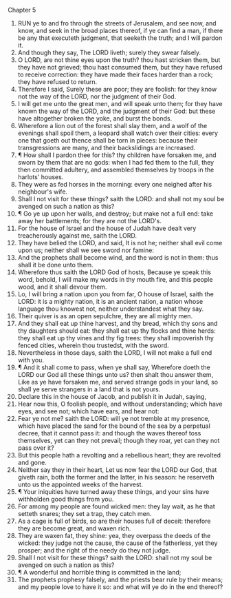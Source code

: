 

Chapter 5

1. RUN ye to and fro through the streets of Jerusalem, and see now, and know, and seek in the broad places thereof, if ye can find a man, if there be any that executeth judgment, that seeketh the truth; and I will pardon it.
2. And though they say, The LORD liveth; surely they swear falsely.
3. O LORD, are not thine eyes upon the truth?  thou hast stricken them, but they have not grieved; thou hast consumed them, but they have refused to receive correction: they have made their faces harder than a rock; they have refused to return.
4. Therefore I said, Surely these are poor; they are foolish: for they know not the way of the LORD, nor the judgment of their God.
5. I will get me unto the great men, and will speak unto them; for they have known the way of the LORD, and the judgment of their God: but these have altogether broken the yoke, and burst the bonds.
6. Wherefore a lion out of the forest shall slay them, and a wolf of the evenings shall spoil them, a leopard shall watch over their cities: every one that goeth out thence shall be torn in pieces: because their transgressions are many, and their backslidings are increased.
7. ¶ How shall I pardon thee for this?  thy children have forsaken me, and sworn by them that are no gods: when I had fed them to the full, they then committed adultery, and assembled themselves by troops in the harlots' houses.
8. They were as fed horses in the morning: every one neighed after his neighbour's wife.
9. Shall I not visit for these things?  saith the LORD: and shall not my soul be avenged on such a nation as this?
10. ¶ Go ye up upon her walls, and destroy; but make not a full end: take away her battlements; for they are not the LORD's.
11. For the house of Israel and the house of Judah have dealt very treacherously against me, saith the LORD.
12. They have belied the LORD, and said, It is not he; neither shall evil come upon us; neither shall we see sword nor famine:
13. And the prophets shall become wind, and the word is not in them: thus shall it be done unto them.
14. Wherefore thus saith the LORD God of hosts, Because ye speak this word, behold, I will make my words in thy mouth fire, and this people wood, and it shall devour them.
15. Lo, I will bring a nation upon you from far, O house of Israel, saith the LORD: it is a mighty nation, it is an ancient nation, a nation whose language thou knowest not, neither understandest what they say.
16. Their quiver is as an open sepulchre, they are all mighty men.
17. And they shall eat up thine harvest, and thy bread, which thy sons and thy daughters should eat: they shall eat up thy flocks and thine herds: they shall eat up thy vines and thy fig trees: they shall impoverish thy fenced cities, wherein thou trustedst, with the sword.
18. Nevertheless in those days, saith the LORD, I will not make a full end with you.
19. ¶ And it shall come to pass, when ye shall say, Wherefore doeth the LORD our God all these things unto us?  then shalt thou answer them, Like as ye have forsaken me, and served strange gods in your land, so shall ye serve strangers in a land that is not yours.
20. Declare this in the house of Jacob, and publish it in Judah, saying,
21. Hear now this, O foolish people, and without understanding; which have eyes, and see not; which have ears, and hear not:
22. Fear ye not me?  saith the LORD: will ye not tremble at my presence, which have placed the sand for the bound of the sea by a perpetual decree, that it cannot pass it: and though the waves thereof toss themselves, yet can they not prevail; though they roar, yet can they not pass over it?
23. But this people hath a revolting and a rebellious heart; they are revolted and gone.
24. Neither say they in their heart, Let us now fear the LORD our God, that giveth rain, both the former and the latter, in his season: he reserveth unto us the appointed weeks of the harvest.
25. ¶ Your iniquities have turned away these things, and your sins have withholden good things from you.
26. For among my people are found wicked men: they lay wait, as he that setteth snares; they set a trap, they catch men.
27. As a cage is full of birds, so are their houses full of deceit: therefore they are become great, and waxen rich.
28. They are waxen fat, they shine: yea, they overpass the deeds of the wicked: they judge not the cause, the cause of the fatherless, yet they prosper; and the right of the needy do they not judge.
29. Shall I not visit for these things?  saith the LORD: shall not my soul be avenged on such a nation as this?
30. ¶ A wonderful and horrible thing is committed in the land;
31. The prophets prophesy falsely, and the priests bear rule by their means; and my people love to have it so: and what will ye do in the end thereof?
